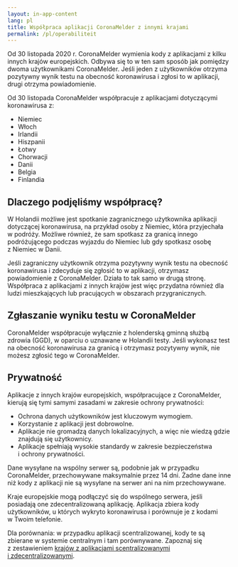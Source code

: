 ```yaml
---
layout: in-app-content
lang: pl
title: Współpraca aplikacji CoronaMelder z innymi krajami
permalink: /pl/operabiliteit
---
```

Od 30 listopada 2020 r. CoronaMelder wymienia kody z aplikacjami z kilku innych krajów europejskich. Odbywa się to w ten sam sposób jak pomiędzy dwoma użytkownikami CoronaMelder. Jeśli jeden z użytkowników otrzyma pozytywny wynik testu na obecność koronawirusa i zgłosi to w aplikacji, drugi otrzyma powiadomienie.

Od 30 listopada CoronaMelder współpracuje z aplikacjami dotyczącymi koronawirusa z:

- Niemiec
- Włoch
- Irlandii
- Hiszpanii
- Łotwy
- Chorwacji
- Danii
- Belgia
- Finlandia

## Dlaczego podjęliśmy współpracę?

W Holandii możliwe jest spotkanie zagranicznego użytkownika aplikacji dotyczącej koronawirusa, na przykład osoby z Niemiec, która przyjechała w podróży. Możliwe również, że sam spotkasz za granicą innego podróżującego podczas wyjazdu do Niemiec lub gdy spotkasz osobę z Niemiec w Danii. 

Jeśli zagraniczny użytkownik otrzyma pozytywny wynik testu na obecność koronawirusa i zdecyduje się zgłosić to w aplikacji, otrzymasz powiadomienie z CoronaMelder. Działa to tak samo w drugą stronę. Współpraca z aplikacjami z innych krajów jest więc przydatna również dla ludzi mieszkających lub pracujących w obszarach przygranicznych.

## Zgłaszanie wyniku testu w CoronaMelder

CoronaMelder współpracuje wyłącznie z holenderską gminną służbą zdrowia (GGD), w oparciu o uznawane w Holandii testy. Jeśli wykonasz test na obecność koronawirusa za granicą i otrzymasz pozytywny wynik, nie możesz zgłosić tego w CoronaMelder.

## Prywatność

Aplikacje z innych krajów europejskich, współpracujące z CoronaMelder, kierują się tymi samymi zasadami w zakresie ochrony prywatności:

- Ochrona danych użytkowników jest kluczowym wymogiem.
- Korzystanie z aplikacji jest dobrowolne.
- Aplikacje nie gromadzą danych lokalizacyjnych, a więc nie wiedzą gdzie znajdują się użytkownicy.
- Aplikacje spełniają wysokie standardy w zakresie bezpieczeństwa i ochrony prywatności.

Dane wysyłane na wspólny serwer są, podobnie jak w przypadku CoronaMelder, przechowywane maksymalnie przez 14 dni. Żadne dane inne niż kody z aplikacji nie są wysyłane na serwer ani na nim przechowywane.

Kraje europejskie mogą podłączyć się do wspólnego serwera, jeśli posiadają one zdecentralizowaną aplikację. Aplikacja zbiera kody użytkowników, u których wykryto koronawirusa i porównuje je z kodami w Twoim telefonie.

Dla porównania: w przypadku aplikacji scentralizowanej, kody te są zbierane w systemie centralnym i tam porównywane. Zapoznaj się z zestawieniem [krajów z aplikacjami scentralizowanymi i zdecentralizowanymi](https://ec.europa.eu/info/live-work-travel-eu/health/coronavirus-response/travel-during-coronavirus-pandemic/how-tracing-and-warning-apps-can-help-during-pandemic_en).
